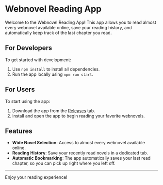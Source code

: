 # Webnovel Reading App

Welcome to the Webnovel Reading App! This app allows you to read almost every webnovel available online, save your reading history, and automatically keep track of the last chapter you read.

## For Developers

To get started with development:

1. Use `npm install` to install all dependencies.
2. Run the app locally using `npm run start`.

## For Users

To start using the app:

1. Download the app from the [Releases](https://github.com/Ayushsinha106/webNovelExpo/releases/tag/apk) tab.
2. Install and open the app to begin reading your favorite webnovels.

## Features

- **Wide Novel Selection**: Access to almost every webnovel available online.
- **Reading History**: Save your recently read novels in a dedicated tab.
- **Automatic Bookmarking**: The app automatically saves your last read chapter, so you can pick up right where you left off.

---

Enjoy your reading experience!
